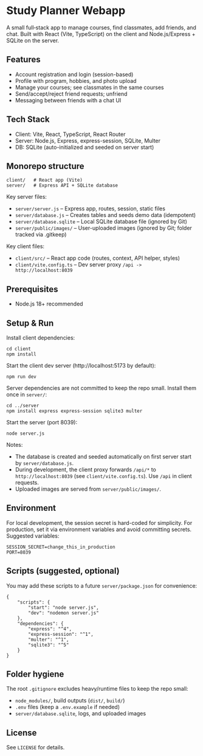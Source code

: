# Study Planner Webapp

A small full‑stack app to manage courses, find classmates, add friends, and chat. Built with React (Vite, TypeScript) on the client and Node.js/Express + SQLite on the server.

## Features

- Account registration and login (session-based)
- Profile with program, hobbies, and photo upload
- Manage your courses; see classmates in the same courses
- Send/accept/reject friend requests; unfriend
- Messaging between friends with a chat UI

## Tech Stack

- Client: Vite, React, TypeScript, React Router
- Server: Node.js, Express, express-session, SQLite, Multer
- DB: SQLite (auto-initialized and seeded on server start)

## Monorepo structure

```
client/   # React app (Vite)
server/   # Express API + SQLite database
```

Key server files:
- `server/server.js` – Express app, routes, session, static files
- `server/database.js` – Creates tables and seeds demo data (idempotent)
- `server/database.sqlite` – Local SQLite database file (ignored by Git)
- `server/public/images/` – User-uploaded images (ignored by Git; folder tracked via .gitkeep)

Key client files:
- `client/src/` – React app code (routes, context, API helper, styles)
- `client/vite.config.ts` – Dev server proxy `/api -> http://localhost:8039`

## Prerequisites

- Node.js 18+ recommended

## Setup & Run

Install client dependencies:

```
cd client
npm install
```

Start the client dev server (http://localhost:5173 by default):

```
npm run dev
```

Server dependencies are not committed to keep the repo small. Install them once in `server/`:

```
cd ../server
npm install express express-session sqlite3 multer
```

Start the server (port 8039):

```
node server.js
```

Notes:
- The database is created and seeded automatically on first server start by `server/database.js`.
- During development, the client proxy forwards `/api/*` to `http://localhost:8039` (see `client/vite.config.ts`). Use `/api` in client requests.
- Uploaded images are served from `server/public/images/`.

## Environment

For local development, the session secret is hard-coded for simplicity. For production, set it via environment variables and avoid committing secrets. Suggested variables:

```
SESSION_SECRET=change_this_in_production
PORT=8039
```

## Scripts (suggested, optional)

You may add these scripts to a future `server/package.json` for convenience:

```
{
	"scripts": {
		"start": "node server.js",
		"dev": "nodemon server.js"
	},
	"dependencies": {
		"express": "^4",
		"express-session": "^1",
		"multer": "^1",
		"sqlite3": "^5"
	}
}
```

## Folder hygiene

The root `.gitignore` excludes heavy/runtime files to keep the repo small:
- `node_modules/`, build outputs (`dist/`, `build/`)
- `.env` files (keep a `.env.example` if needed)
- `server/database.sqlite`, logs, and uploaded images

## License

See `LICENSE` for details.
